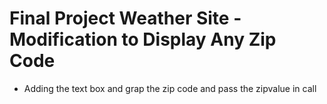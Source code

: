# Final Project Weather Site - Modification to Display Any Zip Code

- Adding the text box and grap the zip code and pass the zipvalue in call
